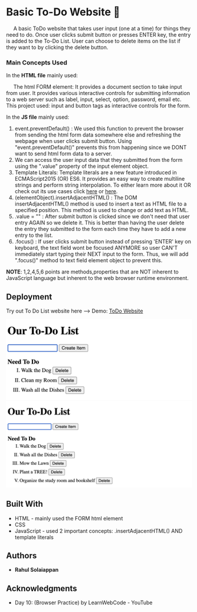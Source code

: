 # Basic To-Do Website 📝 

&nbsp;&nbsp;&nbsp;&nbsp; A basic ToDo website that takes user input (one at a time) for things they need to do. Once user clicks submit button or presses ENTER key, the entry is added to the To-Do List. User can choose to delete items on the list if they want to by clicking the delete button.

### Main Concepts Used

In the **HTML file** mainly used:  

&nbsp;&nbsp;&nbsp;&nbsp;  The html FORM element: It provides a document section to take input from user. It provides various interactive controls for submitting information to a web server such as label, input, select, option, password, email etc. This project used: input and button tags as interactive controls for the form.
  
In the **JS file** mainly used:   
1. event.preventDefault() : We used this function to prevent the browser from sending the html form data somewhere else and refreshing the webpage when user clicks submit button. Using "event.preventDefault()" prevents this from happening since we DONT want to send html form data to a server.
2. We can access the user input data that they submitted from the form using the ".value" property of the input element object. 
3. Template Literals: Template literals are a new feature introduced in ECMAScript2015 (OR) ES6. It provides an easy way to create multiline strings and perform string interpolation. To either learn more about it OR check out its use cases click [here](https://www.programiz.com/javascript/template-literal) or [here](https://www.javatpoint.com/es6-template-literals).
4. (elementObject).insertAdjacentHTML() : The DOM insertAdjacentHTML() method is used to insert a text as HTML file to a specified position. This method is used to change or add text as HTML. 
5. .value = "" : After submit button is clicked since we don't need that user entry AGAIN so we delete it. This is better than having the user delete the entry they submitted to the form each time they have to add a new entry to the list.
6. .focus() : If user clicks submit button instead of pressing 'ENTER' key on keyboard, the text field wont be focused ANYMORE so user CAN'T immediately start typing their NEXT input to the form. Thus, we will add ".focus()" method to text field element object to prevent this.

**NOTE**: 1,2,4,5,6 points are methods,properties that are NOT inherent to JavaScript language but inherent to the web browser runtime environment.
 
## Deployment

Try out To Do List website here --> Demo: [ToDo Website](https://rahuls1428.github.io/Basic-ToDo-Website/)

![todo-website](./images/todo1.png)
![todo-website](./images/todo2.png)


## Built With

  * HTML - mainly used the FORM html element
  * CSS
  * JavaScript - used 2 important concepts: .insertAdjacentHTML() AND template literals

## Authors

  * **Rahul Solaiappan**

## Acknowledgments

  * Day 10: (Browser Practice) by LearnWebCode - YouTube
